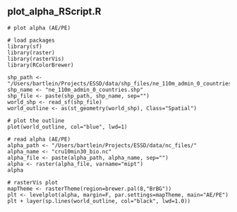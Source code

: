 ## plot\_alpha\_RScript.R ##

	# plot alpha (AE/PE)
	
	# load packages  
	library(sf) 
	library(raster)
	library(rasterVis)
	library(RColorBrewer)
	
	shp_path <- "/Users/bartlein/Projects/ESSD/data/shp_files/ne_110m_admin_0_countries/"
	shp_name <- "ne_110m_admin_0_countries.shp"
	shp_file <- paste(shp_path, shp_name, sep="")
	world_shp <- read_sf(shp_file)
	world_outline <- as(st_geometry(world_shp), Class="Spatial")
	
	# plot the outline
	plot(world_outline, col="blue", lwd=1)
	
	# read alpha (AE/PE)
	alpha_path <- "/Users/bartlein/Projects/ESSD/data/nc_files/"
	alpha_name <- "cru10min30_bio.nc"
	alpha_file <- paste(alpha_path, alpha_name, sep="")
	alpha <- raster(alpha_file, varname="mipt")
	alpha
	
	# rasterVis plot
	mapTheme <- rasterTheme(region=brewer.pal(8,"BrBG"))
	plt <- levelplot(alpha, margin=F, par.settings=mapTheme, main="AE/PE")
	plt + layer(sp.lines(world_outline, col="black", lwd=1.0))

